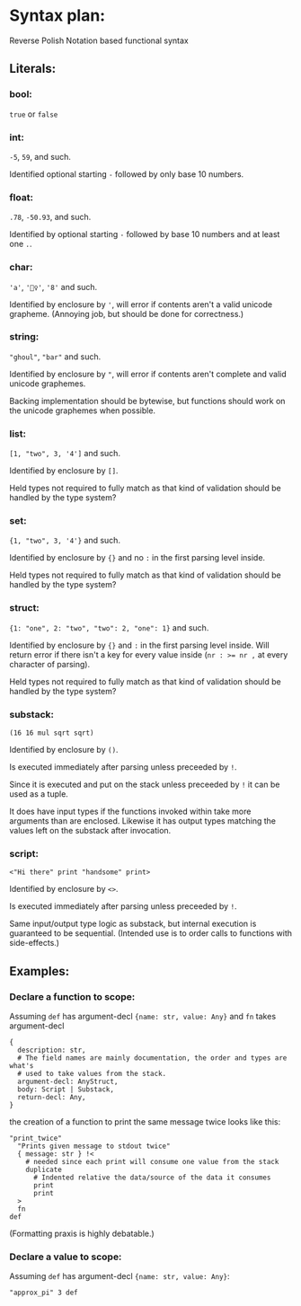 # Syntax plan:

Reverse Polish Notation based functional syntax

## Literals:

### bool:
`true` or `false`

### int:
`-5`, `59`, and such.

Identified optional starting `-` followed by only base 10 numbers.

### float:
`.78`, `-50.93`, and such.

Identified by optional starting `-` followed by base 10 numbers and at least
one `.`.

### char:
`'a'`, `'👮‍♀️'`, `'8'` and such.

Identified by enclosure by `'`, will error if contents aren't a valid unicode
grapheme. (Annoying job, but should be done for correctness.)

### string:
`"ghoul"`, `"bar"` and such.

Identified by enclosure by `"`, will error if contents aren't complete and
valid unicode graphemes.

Backing implementation should be bytewise, but functions should work on the
unicode graphemes when possible. 

### list:
`[1, "two", 3, '4']` and such.

Identified by enclosure by `[]`.

Held types not required to fully match as that kind of validation should be
handled by the type system?

### set:
`{1, "two", 3, '4'}` and such.

Identified by enclosure by `{}` and no `:` in the first parsing level inside.

Held types not required to fully match as that kind of validation should be
handled by the type system?

### struct:
`{1: "one", 2: "two", "two": 2, "one": 1}` and such.

Identified by enclosure by `{}` and `:` in the first parsing level inside.
Will return error if there isn't a key for every value inside
(`nr : >= nr ,` at every character of parsing).

Held types not required to fully match as that kind of validation should be
handled by the type system?

### substack:
`(16 16 mul sqrt sqrt)`

Identified by enclosure by `()`.

Is executed immediately after parsing unless preceeded by `!`.

Since it is executed and put on the stack unless preceeded by `!` it can be used
as a tuple.

It does have input types if the functions invoked within take more arguments
than are enclosed. Likewise it has output types matching the values left on
the substack after invocation.

### script:
`<"Hi there" print "handsome" print>`

Identified by enclosure by `<>`.

Is executed immediately after parsing unless preceeded by `!`.

Same input/output type logic as substack, but internal execution is guaranteed
to be sequential. (Intended use is to order calls to functions with
side-effects.)

## Examples:

### Declare a function to scope:
Assuming `def` has argument-decl `{name: str, value: Any}` and `fn` takes
argument-decl

    {
      description: str,
      # The field names are mainly documentation, the order and types are what's
      # used to take values from the stack.
      argument-decl: AnyStruct,
      body: Script | Substack,
      return-decl: Any,
    }

the creation of a function to print the same message twice looks like this:

    "print_twice"
      "Prints given message to stdout twice"
      { message: str } !<
        # needed since each print will consume one value from the stack
        duplicate
          # Indented relative the data/source of the data it consumes
          print
          print
      >
      fn
    def

(Formatting praxis is highly debatable.)

### Declare a value to scope:
Assuming `def` has argument-decl `{name: str, value: Any}`:

    "approx_pi" 3 def
